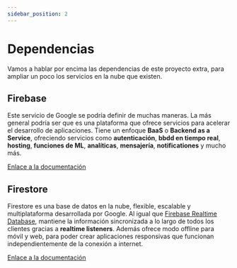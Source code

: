 ```yaml
---
sidebar_position: 2
---
```


# Dependencias

Vamos a hablar por encima las dependencias de este proyecto extra, para ampliar un poco los servicios en la nube que existen.

## Firebase  

Este servicio de Google se podría definir de muchas maneras. La más general podría ser que es una plataforma que ofrece servicios para acelerar el desarrollo de aplicaciones. Tiene un enfoque **BaaS** o **Backend as a Service**, ofreciendo servicios como **autenticación**, **bbdd en tiempo real**, **hosting**, **funciones de ML**, **analíticas**, **mensajería**, **notificationes** y mucho más.

[Enlace a la documentación](https://nodejs.org/en/)

## Firestore

Firestore es una base de datos en la nube, flexible, escalable y multiplataforma desarrollada por Google. Al igual que [Firebase Realtime Database](https://firebase.google.com/docs/database), mantiene la información sincronizada a lo largo de todos los clientes gracias a **realtime listeners**. Además ofrece modo offline para móvil y web, para poder crear aplicaciones responsivas que funcionan independientemente de la conexión a internet.

[Enlace a la documentación](http://expressjs.com)
